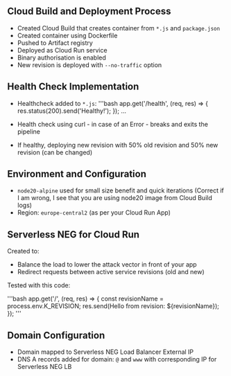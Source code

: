 ## Cloud Build and Deployment Process

- Created Cloud Build that creates container from `*.js` and `package.json`
- Created container using Dockerfile
- Pushed to Artifact registry
- Deployed as Cloud Run service
- Binary authorisation is enabled
- New revision is deployed with `--no-traffic` option

## Health Check Implementation

- Healthcheck added to `*.js`:
'''bash
app.get('/health', (req, res) => {
    res.status(200).send('Healthy!');
    });
...

- Health check using curl - in case of an Error - breaks and exits the pipeline
- If healthy, deploying new revision with 50% old revision and 50% new revision (can be changed)

## Environment and Configuration

- `node20-alpine` used for small size benefit and quick iterations (Correct if I am wrong, I see that you are using node20 image from Cloud Build logs)
- Region: `europe-central2` (as per your Cloud Run App)

## Serverless NEG for Cloud Run

Created to:
- Balance the load to lower the attack vector in front of your app
- Redirect requests between active service revisions (old and new)

Tested with this code:

'''bash
app.get('/', (req, res) => {
    const revisionName = process.env.K_REVISION;
    res.send(Hello from revision: ${revisionName});
    });
'''

## Domain Configuration

- Domain mapped to Serverless NEG Load Balancer External IP
- DNS A records added for domain: `@` and `www` with corresponding IP for Serverless NEG LB

